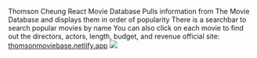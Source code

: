 Thomson Cheung
React Movie Database
Pulls information from The Movie Database and displays them in order of popularity
There is a searchbar to search popular movies by name
You can also click on each movie to find out the directors, actors, length, budget, and revenue
official site: <a href="thomsonmoviebase.netlify.app">thomsonmoviebase.netlify.app</a>
<img src="./ReactMovieDBShowcase.gif"/>